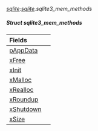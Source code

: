 _[sqlite](../../modules/sqlite/sqlite-module.md):[sqlite](../../modules/sqlite/sqlite-module.md).sqlite3\_mem\_methods_
##### Struct sqlite3\_mem\_methods

| Fields | |
|:---|:---|
| [pAppData](sqlite-sqlite3_mem_methods-pappdata.md) |  |
| [xFree](sqlite-sqlite3_mem_methods-xfree.md) |  |
| [xInit](sqlite-sqlite3_mem_methods-xinit.md) |  |
| [xMalloc](sqlite-sqlite3_mem_methods-xmalloc.md) |  |
| [xRealloc](sqlite-sqlite3_mem_methods-xrealloc.md) |  |
| [xRoundup](sqlite-sqlite3_mem_methods-xroundup.md) |  |
| [xShutdown](sqlite-sqlite3_mem_methods-xshutdown.md) |  |
| [xSize](sqlite-sqlite3_mem_methods-xsize.md) |  |

